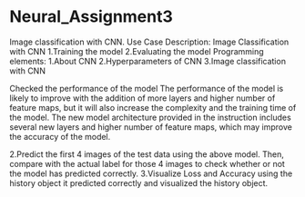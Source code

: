 # Neural_Assignment3
Image classification with CNN. Use Case Description: Image Classification with CNN
1.Training the model
2.Evaluating the model
Programming elements:
1.About CNN
2.Hyperparameters of CNN
3.Image classification with CNN

Checked the performance of the model The performance of the model is likely to improve with the addition of more layers and higher number of feature maps, but it will also increase the complexity and the training time of the model. The new model architecture provided in the instruction includes several new layers and higher number of feature maps, which may improve the accuracy of the model.

2.Predict the first 4 images of the test data using the above model. Then, compare with the actual label for those 4 images to check whether or not the model has predicted correctly.
3.Visualize Loss and Accuracy using the history object
it predicted correctly and visualized the history object.
